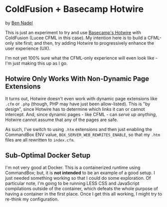 
# ColdFusion + Basecamp Hotwire

by [Ben Nadel][ben-nadel]

This is just an experiment to try and use [Basecamp's Hotwire][hotwire] with ColdFusion (Lucee CFML in this case). My intention here is to build a CFML-only site first; and then, try adding Hotwire to progressively enhance the user experience (UX).

I'm not yet 100% sure what the CFML-only experience will even look like - I'm just making this up as I go.

## Hotwire Only Works With Non-Dynamic Page Extensions

It turns out, Hotwire doesn't even work with dynamic page extensions like `.cfm` or `.php` (though, PHP may have just been allow-listed). This is "by design", since Hotwire has to determine which links it can or cannot intercept. And, since dynamic pages - like CFML - can _serve up anything_, Hotwire cannot assume that any of the pages are safe.

As such, I've switch to using `.htm` extensions and then just enabling the CommandBox ENV value, `BOX_SERVER_WEB_REWRITES_ENABLE`, so that my `.htm` files are all rewritten to `index.cfm`.

## Sub-Optimal Docker Setup

I'm not very good at Docker. This is a containerized runtime using CommandBox; but, it is **not intended** to be an example of a good setup. I just needed something working so that I could do some exploration. Of particular note, I'm going to be running LESS CSS and JavaScript compilations outside of the container, which defeats the whole purpose of having a container in the first place. Once I get this all working, I might try to re-think my configuration.


[ben-nadel]: https://www.bennadel.com/

[hotwire]: https://hotwired.dev/
